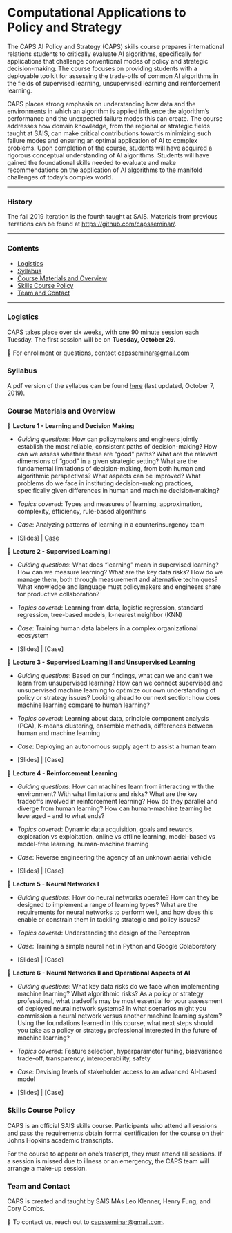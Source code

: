 # Computational Applications to Policy and Strategy

The CAPS AI Policy and Strategy (CAPS) skills course prepares international relations students to critically evaluate AI algorithms, specifically for applications that challenge conventional modes of policy and strategic decision-making. The course focuses on providing students with a deployable toolkit for assessing the trade-offs of common AI algorithms in the fields of supervised learning, unsupervised learning and reinforcement learning.

CAPS places strong emphasis on understanding how data and the environments in which an algorithm is applied influence the algorithm’s performance and the unexpected failure modes this can create. The course addresses how domain knowledge, from the regional or strategic fields taught at SAIS, can make critical contributions towards minimizing such failure modes and ensuring an optimal application of AI to complex problems. Upon completion of the course, students will have acquired a rigorous conceptual understanding of AI algorithms. Students will have gained the foundational skills needed to evaluate and make recommendations on the application of AI algorithms to the manifold challenges of today’s complex world.

___

### History

The fall 2019 iteration is the fourth taught at SAIS. Materials from previous iterations can be found at https://github.com/capsseminar/.

___

### Contents

* [Logistics](https://github.com/capsseminar/Fall-2019/blob/master/README.md#logistics)
* [Syllabus](https://github.com/capsseminar/Fall-2019/blob/master/README.md#syllabus)
* [Course Materials and Overview](https://github.com/capsseminar/Fall-2019/blob/master/README.md#course-materials-and-overview)
* [Skills Course Policy](https://github.com/capsseminar/Fall-2019/blob/master/README.md#skills-course-policy)
* [Team and Contact](https://github.com/capsseminar/Fall-2019/blob/master/README.md#team-and-contact)

___

### Logistics 

CAPS takes place over six weeks, with one 90 minute session each Tuesday. The first session will be on **Tuesday, October 29**.

:email: For enrollment or questions, contact [capsseminar@gmail.com](mailto:capsseminar@gmail.com)

### Syllabus

A pdf version of the syllabus can be found [here](https://github.com/capsseminar/Fall-2019/blob/master/CAPS_Syllabus_Fall19.pdf) (last updated, October 7, 2019).

### Course Materials and Overview

:blue_book: **Lecture 1 - Learning and Decision Making**

* *Guiding questions*: How can policymakers and engineers jointly establish the most reliable, consistent paths of decision-making? How can we assess whether these are “good” paths? What are the relevant dimensions of “good” in a given strategic setting? What are the fundamental limitations of decision-making, from both human and algorithmic perspectives? What aspects can be improved? What problems do we face in instituting decision-making practices, specifically given differences in human and machine decision-making?

* *Topics covered*: Types and measures of learning, approximation, complexity, efficiency, rule-based algorithms

* *Case*: Analyzing patterns of learning in a counterinsurgency team

* [Slides] | [Case](https://github.com/capsseminar/Fall-2019/blob/master/Docs/Case1.pdf)

:blue_book: **Lecture 2 - Supervised Learning I**

* *Guiding questions*: What does “learning” mean in supervised learning? How can we measure learning? What are the key data risks? How do we manage them, both through measurement and alternative techniques? What knowledge and language must policymakers and engineers share for productive collaboration?

* *Topics covered*: Learning from data, logistic regression, standard regression, tree-based models, k-nearest neighbor (KNN)

* *Case*: Training human data labelers in a complex organizational ecosystem

* [Slides] | [Case]

:blue_book: **Lecture 3 - Supervised Learning II and Unsupervised Learning**

* *Guiding questions*: Based on our findings, what can we and can’t we learn from unsupervised learning? How can we connect supervised and unsupervised machine learning to optimize our own understanding of policy or strategy issues? Looking ahead to our next section: how does machine learning compare to human learning?

* *Topics covered*: Learning about data, principle component analysis (PCA), K-means clustering, ensemble methods, differences between human and machine learning

* *Case*: Deploying an autonomous supply agent to assist a human team

* [Slides] | [Case]

:blue_book: **Lecture 4 - Reinforcement Learning**

* *Guiding questions*: How can machines learn from interacting with the environment? With what  limitations and risks? What are the key tradeoffs involved in reinforcement learning? How do they parallel and diverge from human learning? How can human-machine teaming be leveraged – and to what ends?

* *Topics covered*: Dynamic data acquisition, goals and rewards, exploration vs exploitation, online vs offline learning, model-based vs model-free learning, human-machine teaming

* *Case*: Reverse engineering the agency of an unknown aerial vehicle

* [Slides] | [Case]

:blue_book: **Lecture 5 - Neural Networks I**

* *Guiding questions*: How do neural networks operate? How can they be designed to implement a range of learning types? What are the requirements for neural networks to perform well, and how does this enable or constrain them in tackling strategic and policy issues?

* *Topics covered*: Understanding the design of the Perceptron

* *Case*: Training a simple neural net in Python and Google Colaboratory

* [Slides] | [Case]

:blue_book: **Lecture 6 - Neural Networks II and Operational Aspects of AI**

* *Guiding questions*: What key data risks do we face when implementing machine learning? What algorithmic risks? As a policy or strategy professional, what tradeoffs may be most essential for your assessment of deployed neural network systems? In what scenarios might you commission a neural network versus another machine learning system? Using the foundations learned in this course, what next steps should you take as a policy or strategy professional interested in the future of machine learning?

* *Topics covered*: Feature selection, hyperparameter tuning, biasvariance trade-off, transparency, interoperability, safety

* *Case*: Devising levels of stakeholder access to an advanced AI-based model

* [Slides] | [Case]

### Skills Course Policy

CAPS is an official SAIS skills course. Participants who attend all sessions and pass the requirements obtain formal certification for the course on their Johns Hopkins academic transcripts.

For the course to appear on one’s trascript, they must attend all sessions. If a session is missed due to illness or an emergency, the CAPS team will arrange a make-up session.

### Team and Contact

CAPS is created and taught by SAIS MAs Leo Klenner, Henry Fung, and Cory Combs. 

:email: To contact us, reach out to [capsseminar@gmail.com](mailto:capsseminar@gmail.com).
